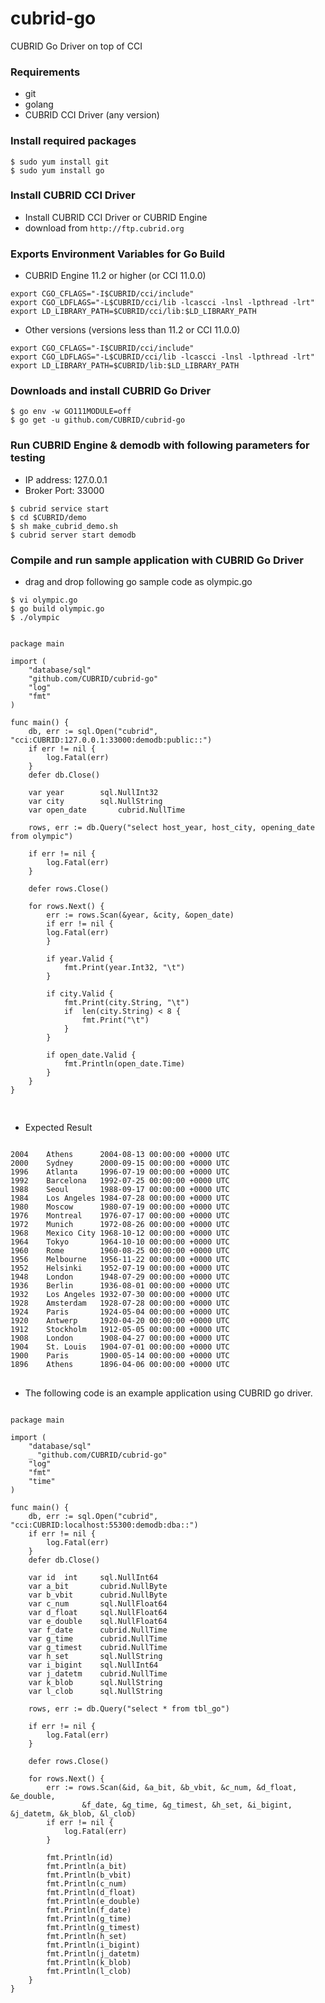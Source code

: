 # cubrid-go
CUBRID Go Driver on top of CCI

### Requirements
- git
- golang
- CUBRID CCI Driver (any version)

### Install required packages
```
$ sudo yum install git
$ sudo yum install go
```

### Install CUBRID CCI Driver
- Install CUBRID CCI Driver or CUBRID Engine
- download from `http://ftp.cubrid.org`

### Exports Environment Variables for Go Build
- CUBRID Engine 11.2 or higher (or CCI 11.0.0)

```
export CGO_CFLAGS="-I$CUBRID/cci/include"
export CGO_LDFLAGS="-L$CUBRID/cci/lib -lcascci -lnsl -lpthread -lrt"
export LD_LIBRARY_PATH=$CUBRID/cci/lib:$LD_LIBRARY_PATH
```

- Other versions (versions less than 11.2 or CCI 11.0.0)

```
export CGO_CFLAGS="-I$CUBRID/cci/include"
export CGO_LDFLAGS="-L$CUBRID/cci/lib -lcascci -lnsl -lpthread -lrt"
export LD_LIBRARY_PATH=$CUBRID/lib:$LD_LIBRARY_PATH
```

### Downloads and install CUBRID Go Driver

```
$ go env -w GO111MODULE=off
$ go get -u github.com/CUBRID/cubrid-go
```

### Run CUBRID Engine & demodb with following parameters for testing

- IP address: 127.0.0.1
- Broker Port: 33000

```
$ cubrid service start
$ cd $CUBRID/demo
$ sh make_cubrid_demo.sh
$ cubrid server start demodb
```

### Compile and run sample application with CUBRID Go Driver

- drag and drop following go sample code as olympic.go

```
$ vi olympic.go
$ go build olympic.go
$ ./olympic
```

<pre>
<code>
package main

import (
	"database/sql"
	"github.com/CUBRID/cubrid-go"
	"log"
	"fmt"
)

func main() {
	db, err := sql.Open("cubrid", "cci:CUBRID:127.0.0.1:33000:demodb:public::")
	if err != nil {
		log.Fatal(err)
	}
	defer db.Close()

	var year		sql.NullInt32
	var city		sql.NullString
	var open_date		cubrid.NullTime

	rows, err := db.Query("select host_year, host_city, opening_date from olympic")

	if err != nil {
		log.Fatal(err)
	}

	defer rows.Close()

	for rows.Next() {
		err := rows.Scan(&year, &city, &open_date)
		if err != nil {
		log.Fatal(err)
		}

		if year.Valid {
			fmt.Print(year.Int32, "\t")
		}

		if city.Valid {
			fmt.Print(city.String, "\t")
			if  len(city.String) < 8 {
				fmt.Print("\t")
			}
		}

		if open_date.Valid {
			fmt.Println(open_date.Time)
		}
	}
}

</code>
</pre>

 - Expected Result
<pre>
<code>
2004	Athens		2004-08-13 00:00:00 +0000 UTC
2000	Sydney		2000-09-15 00:00:00 +0000 UTC
1996	Atlanta		1996-07-19 00:00:00 +0000 UTC
1992	Barcelona	1992-07-25 00:00:00 +0000 UTC
1988	Seoul		1988-09-17 00:00:00 +0000 UTC
1984	Los Angeles	1984-07-28 00:00:00 +0000 UTC
1980	Moscow		1980-07-19 00:00:00 +0000 UTC
1976	Montreal	1976-07-17 00:00:00 +0000 UTC
1972	Munich		1972-08-26 00:00:00 +0000 UTC
1968	Mexico City	1968-10-12 00:00:00 +0000 UTC
1964	Tokyo		1964-10-10 00:00:00 +0000 UTC
1960	Rome		1960-08-25 00:00:00 +0000 UTC
1956	Melbourne	1956-11-22 00:00:00 +0000 UTC
1952	Helsinki	1952-07-19 00:00:00 +0000 UTC
1948	London		1948-07-29 00:00:00 +0000 UTC
1936	Berlin		1936-08-01 00:00:00 +0000 UTC
1932	Los Angeles	1932-07-30 00:00:00 +0000 UTC
1928	Amsterdam	1928-07-28 00:00:00 +0000 UTC
1924	Paris		1924-05-04 00:00:00 +0000 UTC
1920	Antwerp		1920-04-20 00:00:00 +0000 UTC
1912	Stockholm	1912-05-05 00:00:00 +0000 UTC
1908	London		1908-04-27 00:00:00 +0000 UTC
1904	St. Louis	1904-07-01 00:00:00 +0000 UTC
1900	Paris		1900-05-14 00:00:00 +0000 UTC
1896	Athens		1896-04-06 00:00:00 +0000 UTC
</code>
</pre>

- The following code is an example application using CUBRID go driver.

<pre>
<code>
package main

import (
	"database/sql"
	_ "github.com/CUBRID/cubrid-go"
	"log"
	"fmt"
	"time"
)

func main() {
	db, err := sql.Open("cubrid", "cci:CUBRID:localhost:55300:demodb:dba::")
	if err != nil {
		log.Fatal(err)
	}
	defer db.Close()

	var id  int     sql.NullInt64
	var a_bit       cubrid.NullByte
	var b_vbit      cubrid.NullByte
	var c_num       sql.NullFloat64
	var d_float     sql.NullFloat64
	var e_double    sql.NullFloat64
	var f_date      cubrid.NullTime
	var g_time      cubrid.NullTime
	var g_timest    cubrid.NullTime
	var h_set       sql.NullString
	var i_bigint    sql.NullInt64
	var j_datetm    cubrid.NullTime
	var k_blob      sql.NullString
	var l_clob      sql.NullString

	rows, err := db.Query("select * from tbl_go")

	if err != nil {
		log.Fatal(err)
	}

	defer rows.Close()

	for rows.Next() {
		err := rows.Scan(&id, &a_bit, &b_vbit, &c_num, &d_float, &e_double,
				&f_date, &g_time, &g_timest, &h_set, &i_bigint, &j_datetm, &k_blob, &l_clob)
		if err != nil {
			log.Fatal(err)
		}

		fmt.Println(id)
		fmt.Println(a_bit)
		fmt.Println(b_vbit)
		fmt.Println(c_num)
		fmt.Println(d_float)
		fmt.Println(e_double)
		fmt.Println(f_date)
		fmt.Println(g_time)
		fmt.Println(g_timest)
		fmt.Println(h_set)
		fmt.Println(i_bigint)
		fmt.Println(j_datetm)
		fmt.Println(k_blob)
		fmt.Println(l_clob)
	}
}
</code>
</pre>

